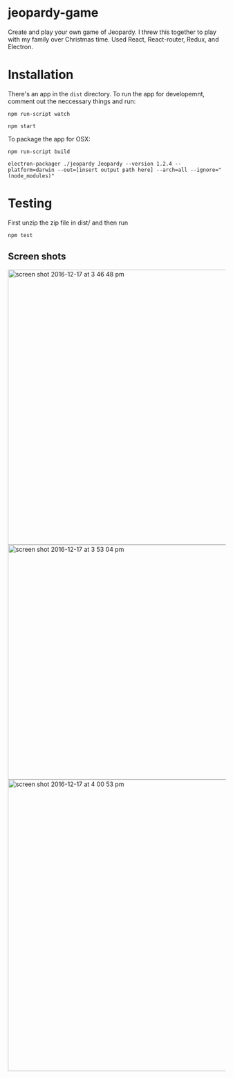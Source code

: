 # jeopardy-game
Create and play your own game of Jeopardy. I threw this together to play with my family over Christmas time. Used React, React-router, Redux, and Electron.

# Installation
There's an app in the `dist` directory.
To run the app for developemnt, comment out the neccessary things and run:

```npm run-script watch```

```npm start```

To package the app for OSX:

```npm run-script build```

```electron-packager ./jeopardy Jeopardy --version 1.2.4 --platform=darwin --out=[insert output path here] --arch=all --ignore="(node_modules)"```

# Testing

First unzip the zip file in dist/ and then run

```npm test```

## Screen shots
<img width="635" alt="screen shot 2016-12-17 at 3 46 48 pm" src="https://cloud.githubusercontent.com/assets/10538978/21290243/3abb4ae8-c470-11e6-83cb-67bdc88f6952.png">
<img width="542" alt="screen shot 2016-12-17 at 3 53 04 pm" src="https://cloud.githubusercontent.com/assets/10538978/21290266/e93ddd92-c470-11e6-8379-c8787b6de75d.png">
<img width="673" alt="screen shot 2016-12-17 at 4 00 53 pm" src="https://cloud.githubusercontent.com/assets/10538978/21290289/03a7379a-c472-11e6-9832-f8570a577021.png">

